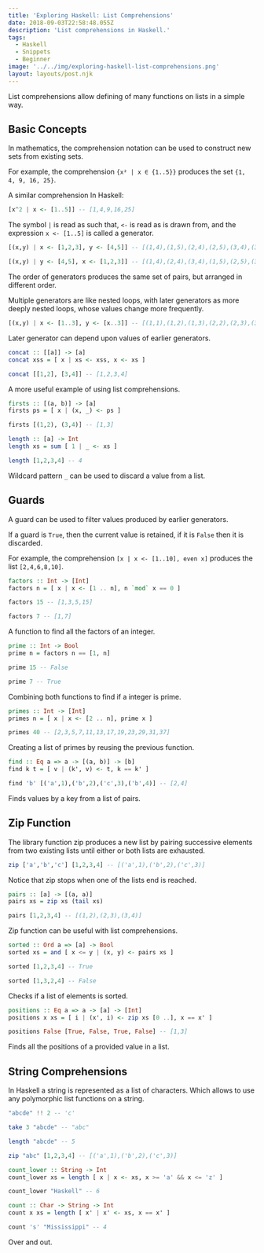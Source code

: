 ```yaml
---
title: 'Exploring Haskell: List Comprehensions'
date: 2018-09-03T22:58:48.055Z
description: 'List comprehensions in Haskell.'
tags:
  - Haskell
  - Snippets
  - Beginner
image: '../../img/exploring-haskell-list-comprehensions.png'
layout: layouts/post.njk
---
```


List comprehensions allow defining of many functions on lists in a simple way.

## Basic Concepts

In mathematics, the comprehension notation can be used to construct new sets from existing sets.

For example, the comprehension `{x² | x ∈ {1..5}}` produces the set `{1, 4, 9, 16, 25}`.

A similar comprehension In Haskell:

```haskell
[x^2 | x <- [1..5]] -- [1,4,9,16,25]
```

The symbol `|` is read as such that, `<-` is read as is drawn from, and the expression `x <- [1..5]` is called a generator.

```haskell
[(x,y) | x <- [1,2,3], y <- [4,5]] -- [(1,4),(1,5),(2,4),(2,5),(3,4),(3,5)]

[(x,y) | y <- [4,5], x <- [1,2,3]] -- [(1,4),(2,4),(3,4),(1,5),(2,5),(3,5)]
```

The order of generators produces the same set of pairs, but arranged in different order.

Multiple generators are like nested loops, with later generators as more deeply nested loops, whose values change more frequently.

```haskell
[(x,y) | x <- [1..3], y <- [x..3]] -- [(1,1),(1,2),(1,3),(2,2),(2,3),(3,3)]
```

Later generator can depend upon values of earlier generators.

```haskell
concat :: [[a]] -> [a]
concat xss = [ x | xs <- xss, x <- xs ]

concat [[1,2], [3,4]] -- [1,2,3,4]
```

A more useful example of using list comprehensions.

```haskell
firsts :: [(a, b)] -> [a]
firsts ps = [ x | (x, _) <- ps ]

firsts [(1,2), (3,4)] -- [1,3]

length :: [a] -> Int
length xs = sum [ 1 | _ <- xs ]

length [1,2,3,4] -- 4
```

Wildcard pattern `_` can be used to discard a value from a list.

## Guards

A guard can be used to filter values produced by earlier generators.

If a guard is `True`, then the current value is retained, if it is `False` then it is discarded.

For example, the comprehension `[x | x <- [1..10], even x]` produces the list `[2,4,6,8,10]`.

```haskell
factors :: Int -> [Int]
factors n = [ x | x <- [1 .. n], n `mod` x == 0 ]

factors 15 -- [1,3,5,15]

factors 7 -- [1,7]
```

A function to find all the factors of an integer.

```haskell
prime :: Int -> Bool
prime n = factors n == [1, n]

prime 15 -- False

prime 7 -- True
```

Combining both functions to find if a integer is prime.

```haskell
primes :: Int -> [Int]
primes n = [ x | x <- [2 .. n], prime x ]

primes 40 -- [2,3,5,7,11,13,17,19,23,29,31,37]
```

Creating a list of primes by reusing the previous function.

```haskell
find :: Eq a => a -> [(a, b)] -> [b]
find k t = [ v | (k', v) <- t, k == k' ]

find 'b' [('a',1),('b',2),('c',3),('b',4)] -- [2,4]
```

Finds values by a key from a list of pairs.

## Zip Function

The library function zip produces a new list by pairing successive elements from two existing lists until either or both lists are exhausted.

```haskell
zip ['a','b','c'] [1,2,3,4] -- [('a',1),('b',2),('c',3)]
```

Notice that zip stops when one of the lists end is reached.

```haskell
pairs :: [a] -> [(a, a)]
pairs xs = zip xs (tail xs)

pairs [1,2,3,4] -- [(1,2),(2,3),(3,4)]
```

Zip function can be useful with list comprehensions.

```haskell
sorted :: Ord a => [a] -> Bool
sorted xs = and [ x <= y | (x, y) <- pairs xs ]

sorted [1,2,3,4] -- True

sorted [1,3,2,4] -- False
```

Checks if a list of elements is sorted.

```haskell
positions :: Eq a => a -> [a] -> [Int]
positions x xs = [ i | (x', i) <- zip xs [0 ..], x == x' ]

positions False [True, False, True, False] -- [1,3]
```

Finds all the positions of a provided value in a list.

## String Comprehensions

In Haskell a string is represented as a list of characters. Which allows to use any polymorphic list functions on a string.

```haskell
"abcde" !! 2 -- 'c'

take 3 "abcde" -- "abc"

length "abcde" -- 5

zip "abc" [1,2,3,4] -- [('a',1),('b',2),('c',3)]

count_lower :: String -> Int
count_lower xs = length [ x | x <- xs, x >= 'a' && x <= 'z' ]

count_lower "Haskell" -- 6

count :: Char -> String -> Int
count x xs = length [ x' | x' <- xs, x == x' ]

count 's' "Mississippi" -- 4
```

Over and out.
